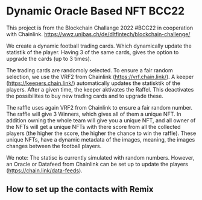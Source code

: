 # Dynamic Oracle Based NFT BCC22

This project is from the Blockchain Challange 2022 #BCC22 in cooperation with Chainlink.
https://wwz.unibas.ch/de/dltfintech/blockchain-challenge/

We create a dynamic football trading cards. Which dynamically update the statistik of the player. 
Having 3 of the same cards, gives the option to upgrade the cards (up to 3 times). 

The trading cards are randomoly selected. To ensure a fair random selection, we use the VRF2 from Chainlink (https://vrf.chain.link/). 
A keeper (https://keepers.chain.link/) automatically updates the statisktik of the players. 
After a given time, the keeper aktivates the Raffel. This deactivates the possibilites to buy new trading cards and to upgrade these. 

The raffle uses again VRF2 from Chainlink to ensure a fair random number. The raffle will give 3 Winners, which gives all of them a unique NFT. 
In addition owning the whole team will give you a unique NFT, and all owner of the NFTs will get a unique NFTs with there score from all the collected players (the higher the score, the higher the chance to win the raffle). 
These unique NFTs, have a dynamic metadata of the images, meaning, the images changes between the football players. 

We note: The statisc is currently simulated with random numbers. However, an Oracle or Datafeed from Chainlink can be set up to update the players (https://chain.link/data-feeds).

## How to set up the contacts with Remix ## 

